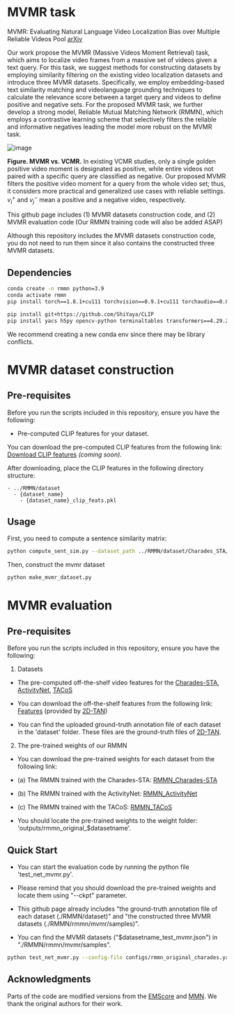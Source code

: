 # MVMR task
MVMR: Evaluating Natural Language Video Localization Bias over Multiple Reliable Videos Pool [arXiv](https://arxiv.org/pdf/2309.16701v1.pdf)

Our work propose the MVMR (Massive Videos Moment Retrieval) task, which aims to localize video frames from a massive set of videos given a text query.
For this task, we suggest methods for constructing datasets by employing similarity filtering on the existing video localization datasets and introduce three MVMR datasets.
Specifically, we employ embedding-based text similarity matching and videolanguage grounding techniques to calculate the relevance score between a target query and videos to define positive and negative sets.
For the proposed MVMR task, we further develop a strong model, Reliable Mutual Matching Network (RMMN), which employs a contrastive learning scheme that selectively filters the reliable and informative negatives leading the model more robust on the MVMR task.


![image](https://github.com/yny0506/MVMR/assets/107698204/e3c7bde6-e79d-4a24-b9dd-d9456fecde14)


**Figure. MVMR vs. VCMR.** In existing VCMR studies, only a single golden positive video moment is designated as positive, while entire videos not paired with a specific query are classified as negative.
Our proposed MVMR filters the positive video moment for a query from the whole video set; thus, it considers more practical and generalized use cases with reliable settings.
$`v^{+}_{i}`$ and $`v^{-}_{j}`$ mean a positive and a negative video, respectively.


This github page includes (1) MVMR datasets construction code, and (2) MVMR evaluation code (Our RMMN training code will also be added ASAP)

Although this repository includes the MVMR datasets construction code, you do not need to run them since it also contains the constructed three MVMR datasets. 


## Dependencies
```bash
conda create -n rmmn python=3.9
conda activate rmmn
pip install torch==1.8.1+cu111 torchvision==0.9.1+cu111 torchaudio==0.8.1 -f https://download.pytorch.org/whl/torch_stable.html

pip install git+https://github.com/ShiYaya/CLIP
pip install yacs h5py opencv-python terminaltables transformers==4.29.2 safetensors==0.3.0
```

We recommend creating a new conda env since there may be library conflicts.


# MVMR dataset construction

## Pre-requisites

Before you run the scripts included in this repository, ensure you have the following:

- Pre-computed CLIP features for your dataset.

You can download the pre-computed CLIP features from the following link: [Download CLIP features](#) *(coming soon)*.

After downloading, place the CLIP features in the following directory structure:

```plaintext
- ../RMMN/dataset
  - {dataset_name}
    - {dataset_name}_clip_feats.pkl
```

## Usage

First, you need to compute a sentence similarity matrix:
```bash
python compute_sent_sim.py --dataset_path ../RMMN/dataset/Charades_STA/charades_test.json --dataset_name Charades_STA
```

Then, construct the mvmr dataset
```bash
python make_mvmr_dataset.py
```


# MVMR evaluation

## Pre-requisites

Before you run the scripts included in this repository, ensure you have the following:

1) Datasets
 - The pre-computed off-the-shelf video features for the [Charades-STA](https://prior.allenai.org/projects/charades), [ActivityNet](http://activity-net.org/download.html), [TACoS](https://www.mpi-inf.mpg.de/departments/computer-vision-and-machine-learning/research/vision-and-language/tacos-multi-level-corpus)

 - You can download the off-the-shelf features from the following link: [Features](https://rochester.app.box.com/s/8znalh6y5e82oml2lr7to8s6ntab6mav) (provided by [2D-TAN](https://github.com/microsoft/2D-TAN))

 - You can find the uploaded ground-truth annotation file of each dataset in the 'dataset' folder. These files are the ground-truth files of [2D-TAN](https://github.com/microsoft/2D-TAN).

2) The pre-trained weights of our RMMN
 - You can download the pre-trained weights for each dataset from the following link:
   
 - (a) The RMMN trained with the Charades-STA: [RMMN_Charades-STA](https://drive.google.com/file/d/16gl68U0M0TR-r-F8mjOlfy8l9ZmmM-G0/view?usp=share_link)

 - (b) The RMMN trained with the ActivityNet: [RMMN_ActivityNet](https://drive.google.com/file/d/1KceHtTq8XOXRrQwamWtJPPaqTZK6LnxY/view?usp=share_link)
 
 - (c) The RMMN trained with the TACoS: [RMMN_TACoS](https://drive.google.com/file/d/1fT6e4uWwLQnv5Irs1InevhLC4X-UFlv9/view?usp=share_link)

 - You should locate the pre-trained weights to the weight folder: 'outputs/rmmn_original_$datasetname'.
   

## Quick Start
 - You can start the evaluation code by running the python file 'test_net_mvmr.py'.

 - Please remind that you should download the pre-trained weights and locate them using "--ckpt" parameter.

 - This github page already includes "the ground-truth annotation file of each dataset (./RMMN/dataset)" and "the constructed three MVMR datasets (./RMMN/rmmn/mvmr/samples)".

 - You can find the MVMR datasets ("$datasetname_test_mvmr.json") in "./RMMN/rmmn/mvmr/samples".

```bash
python test_net_mvmr.py --config-file configs/rmmn_original_charades.yaml --ckpt outputs/rmmn_original_charades/best_charades_rmmn.pth --sample_indices_info rmmn/mvmr/samples/charades_test_mvmr.json
```


## Acknowledgments
Parts of the code are modified versions from the [EMScore](https://github.com/ShiYaya/emscore) and [MMN](https://github.com/MCG-NJU/MMN.git). We thank the original authors for their work.








